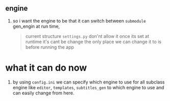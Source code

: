 ## engine 
1. so i want the engine to be that it can switch between `submodule` gen_engin at run time, 
    > current structure `settings.py` don'nt allow it once its set at runtime it's cant be change the only place we can change it to is before running the app






# what it can do now
1. by using `config.ini` we can specify which engine to use for all subclass engine like `editor`, `templates`, `subtitles_gen` to which engine to use and can easily change from here.
